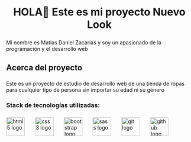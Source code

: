 <h1 align="center">HOLA👋 Este es mi proyecto Nuevo Look</h1>

###

<p align="left">Mi nombre es Matias Daniel Zacarias y soy un apasionado de la programación y el desarrollo web</p>

###

<h2 align="left">Acerca del proyecto</h2>

###

<p align="left">Este es un proyecto de estudio de desarrollo web de una tienda de ropas<br>para cualquier tipo de persona sin importar su edad ni su género</p>

###

<h3 align="left">Stack de tecnologías utilizadas:</h3>

###

<div align="left">
  <img src="https://cdn.jsdelivr.net/gh/devicons/devicon/icons/html5/html5-original.svg" height="50" alt="html5 logo"  />
  <img width="20" /> 
  <img src="https://cdn.jsdelivr.net/gh/devicons/devicon/icons/css3/css3-original.svg" height="50" alt="css3 logo"  />
  <img width="20" /> 
  <img src="https://cdn.jsdelivr.net/gh/devicons/devicon/icons/bootstrap/bootstrap-original.svg" height="50" alt="bootstrap logo"  />
  <img width="20" /> 
  <img src="https://cdn.jsdelivr.net/gh/devicons/devicon/icons/sass/sass-original.svg" height="50" alt="sass logo"  />
  <img width="20" /> 
  <img src="https://cdn.jsdelivr.net/gh/devicons/devicon/icons/git/git-original.svg" height="50" alt="git logo"  />
  <img width="20" /> 
  <img src="https://cdn.jsdelivr.net/gh/devicons/devicon/icons/github/github-original.svg" height="50" alt="github logo"  />
</div>

###
